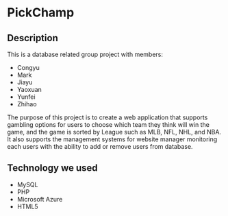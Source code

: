 # PickChamp

## Description
This is a database related group project with members:
* Congyu
* Mark
* Jiayu
* Yaoxuan
* Yunfei
* Zhihao

The purpose of this project is to create a web application that supports gambling options for users to choose which team they think will win the game, and the game is sorted by League such as MLB, NFL, NHL, and NBA.
It also supports the management systems for website manager monitoring each users with the ability to add or remove users from database.

## Technology we used

* MySQL
* PHP
* Microsoft Azure
* HTML5
